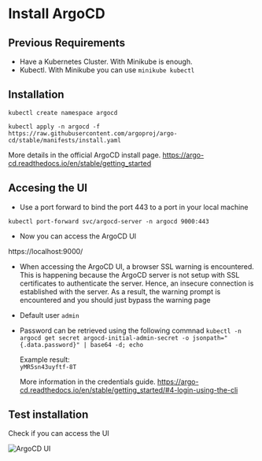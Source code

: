 # Install ArgoCD


## Previous Requirements

- Have a Kubernetes Cluster. With Minikube is enough.
- Kubectl. With Minikube you can use ```minikube kubectl```

## Installation

```
kubectl create namespace argocd
```

```
kubectl apply -n argocd -f https://raw.githubusercontent.com/argoproj/argo-cd/stable/manifests/install.yaml
```

More details in the official ArgoCD install page. https://argo-cd.readthedocs.io/en/stable/getting_started

## Accesing the UI

- Use a port forward to bind the port 443 to a port in your local machine

```kubectl port-forward svc/argocd-server -n argocd 9000:443```

- Now you can access the ArgoCD UI

https://localhost:9000/

- When accessing the ArgoCD UI, a browser SSL warning is encountered. This is happening because the ArgoCD server is not setup with SSL certificates to authenticate the server. Hence, an insecure connection is established with the server. As a result, the warning prompt is encountered and you should just bypass the warning page 

- Default user ```admin```

- Password can be retrieved using the following commnad
  ```kubectl -n argocd get secret argocd-initial-admin-secret -o jsonpath="{.data.password}" | base64 -d; echo```
   
  Example result:  
  ```yMR5sn43uyftf-8T```

  More information in the credentials guide. https://argo-cd.readthedocs.io/en/stable/getting_started/#4-login-using-the-cli


## Test installation

Check if you can access the UI

![ArgoCD UI](./images/argocd-ui.PNG "ArgoCD UI")

	